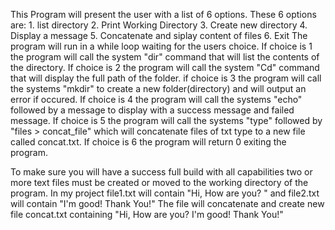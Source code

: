 This Program will present the user with a list of 6 options.
These 6 options are: 	1. list directory 
			2. Print Working Directory 
			3. Create new directory 
			4. Display a message 
			5. Concatenate and siplay content of files 
			6. Exit
The program will run in a while loop waiting for the users choice.
If choice is 1 the program will call the system "dir" command that will list the contents of the directory.
If choice is 2 the program will call the system "Cd" command that will display the full path of the folder.
if choice is 3 the program will call the systems  "mkdir" to create a new folder(directory) and will output an error if occured.
If choice is 4 the program will call the systems "echo" followed by a message to display with a success message and failed message.
If choice is 5 the program will call the systems "type" followed by "files > concat_file" which will concatenate files of txt type to a new file called concat.txt.
If choice is 6 the program will return 0 exiting the program.

To make sure you will have a success full build with all capabilities two or more text files must be created or moved to the working directory of the program.
In my project file1.txt will contain "Hi, How are you? " and file2.txt will contain "I'm good! Thank You!"
The file will concatenate and create new file concat.txt containing "Hi, How are you? I'm good! Thank You!"
 
